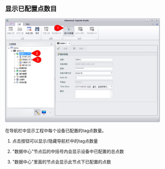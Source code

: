 ## 显示已配置点数目　 

![](ShowTagCount.png)

在导航栏中显示工程中每个设备已配置的tag点数量。


1. 点击按钮可以显示/隐藏导航栏中的tag点数量

2. "数据中心"节点后的中括号内会显示设备中已配置的总点数

3. "数据中心"里面的节点会显示此节点下已配置的点数

